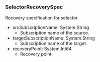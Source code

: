 ### SelectorRecoverySpec
Recovery specification for selector.

- srcSubscriptionName: System.String
  - Subscription name of the source.
- targetSubscriptionName: System.String
  - Subscription name of the target.
- recoveryPoint: System.Int64
  - Recovery point.
